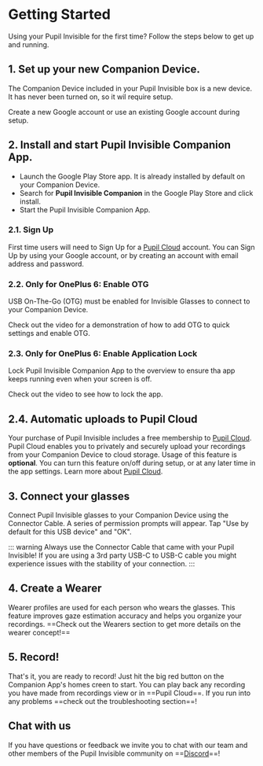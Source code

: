 # Getting Started

Using your Pupil Invisible for the first time? Follow the steps below to get up and running. 

<v-divider></v-divider>

## 1. Set up your new Companion Device.

The Companion Device included in your Pupil Invisible box is a new device. It has never been turned on, so it wil require setup.
    
Create a new Google account or use an existing Google account during setup.

## 2. Install and start Pupil Invisible Companion App.

* Launch the Google Play Store app. It is already installed by default on your Companion Device.
* Search for **Pupil Invisible Companion** in the Google Play Store and click install.
* Start the Pupil Invisible Companion App.

### 2.1. Sign Up

First time users will need to Sign Up for a [Pupil Cloud](/cloud) account. You can Sign Up by using your Google account, or by creating an account with email address and password.


### 2.2. Only for OnePlus 6: Enable OTG
USB On-The-Go (OTG) must be enabled for Invisible Glasses to connect to your Companion Device. 
    
Check out the video for a demonstration of how to add OTG to quick settings and enable OTG.

<!-- todo insert video -->

### 2.3. Only for OnePlus 6: Enable Application Lock

Lock Pupil Invisible Companion App to the overview to ensure tha app keeps running even when your screen is off.
    
Check out the video to see how to lock the app.
<!-- todo insert video -->

## 2.4. Automatic uploads to Pupil Cloud

Your purchase of Pupil Invisible includes a free membership to [Pupil Cloud](/cloud). Pupil Cloud enables you to privately and securely upload your recordings from your Companion Device to cloud storage. Usage of this feature is **optional**. You can turn this feature on/off during setup, or at any later time in the app settings. Learn more about [Pupil Cloud](/cloud).

## 3. Connect your glasses
Connect Pupil Invisible glasses to your Companion Device using the Connector Cable. A series of permission prompts will appear. Tap "Use by default for this USB device" and "OK". 
    
::: warning
Always use the Connector Cable that came with your Pupil Invisible! If you are using a 3rd party USB-C to USB-C cable you might experience issues with the stability of your connection. 
:::

## 4. Create a Wearer

Wearer profiles are used for each person who wears the glasses. This feature improves gaze estimation accuracy and helps you organize your recordings. ==Check out the Wearers section to get more details on the wearer concept!==  
    
## 5. Record!

That's it, you are ready to record! Just hit the big red button on the Companion App's homes creen to start. You can play back any recording you have made from recordings view or in ==Pupil Cloud==. If you run into any problems ==check out the troubleshooting section==!

<v-divider></v-divider>

## Chat with us
If you have questions or feedback we invite you to chat with our team and other members of the Pupil Invisible community on ==[Discord](invite-link/)==!

